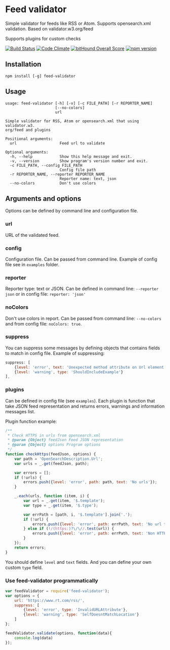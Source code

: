 # Feed validator
Simple validator for feeds like RSS or Atom. Supports opensearch.xml validation. 
Based on validator.w3.org/feed

Supports plugins for custom checks

[![Build Status](https://travis-ci.org/andre487/feed-validator.svg?branch=master)](https://travis-ci.org/andre487/feed-validator)
[![Code Climate](https://codeclimate.com/github/Andre-487/feed-validator/badges/gpa.svg)](https://codeclimate.com/github/Andre-487/feed-validator)
[![bitHound Overall Score](https://www.bithound.io/github/andre487/feed-validator/badges/score.svg)](https://www.bithound.io/github/andre487/feed-validator)
[![npm version](https://badge.fury.io/js/feed-validator.svg)](http://badge.fury.io/js/feed-validator)

## Installation
```
npm install [-g] feed-validator
```

## Usage
```
usage: feed-validator [-h] [-v] [-c FILE_PATH] [-r REPORTER_NAME]
                      [--no-colors]
                      url

Simple validator for RSS, Atom or opensearch.xml that using validator.w3.
org/feed and plugins

Positional arguments:
  url                   Feed url to validate

Optional arguments:
  -h, --help            Show this help message and exit.
  -v, --version         Show program's version number and exit.
  -c FILE_PATH, --config FILE_PATH
                        Config file path
  -r REPORTER_NAME, --reporter REPORTER_NAME
                        Reporter name: text, json
  --no-colors           Don't use colors
```

## Arguments and options
Options can be defined by command line and configuration file.

### url
URL of the validated feed.

### config
Configuration file. Can be passed from command line. Example of config file see in `examples` folder.

### reporter
Reporter type: text or JSON. Can be defined in command line: `--reporter json` or in config file: `reporter: 'json'`

### noColors
Don't use colors in report. Can be passed from command line: `--no-colors` and from config file: `noColors: true`.

### suppress
You can suppress some messages by defining objects that contains fields to match in config file. 
Example of suppressing:
```js
suppress: [
    {level: 'error', text: 'Unexpected method attribute on Url element'},
    {level: 'warning', type: 'ShouldIncludeExample'}
],
```

### plugins
Can be defined in config file (see `examples`). Each plugin is function that take JSON feed representation and returns errors, 
warnings and information messages list.
 
Plugin function example:
```js
/**
 * Check HTTPS in urls from opensearch.xml
 * @param {Object} feedJson Feed JSON representation
 * @param {Object} options Program options
 */
function checkHttps(feedJson, options) {
    var path = 'OpenSearchDescription.Url';
    var urls = _.get(feedJson, path);

    var errors = [];
    if (!urls) {
        errors.push({level: 'error', path: path, text: 'No urls'});
    }

    _.each(urls, function (item, i) {
        var url = _.get(item, '$.template');
        var type = _.get(item, '$.type');

        var errPath = [path, i, '$.template'].join('.');
        if (!url) {
            errors.push({level: 'error', path: errPath, text: 'No url template for type ' + type});
        } else if (!/(https:)?\/\//.test(url)) {
            errors.push({level: 'error', path: errPath, text: 'Non HTTPS schema in type ' + type});
        }
    });
    return errors;
}
```
You should define `level` and `text` fields. And you can define your own custom `type` field. 

### Use feed-validator programmatically

```js
var feedValidator = require('feed-validator');
var options = {
    url: 'https://www.rt.com/rss/',
    suppress: [
        {level: 'error', type: 'InvalidURLAttribute'},
        {level: 'warning', type: 'SelfDoesntMatchLocation'}
    ]
};

feedValidator.validate(options, function(data){
    console.log(data)
});
```